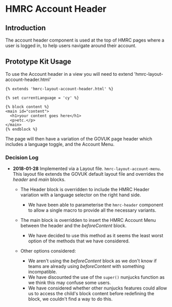 # HMRC Account Header

## Introduction

The account header component is used at the top of HMRC pages where a user is logged in, to help users navigate around their account.

## Prototype Kit Usage

To use the Account header in a view you will need to extend 'hmrc-layout-account-header.html'

```
{% extends 'hmrc-layout-account-header.html' %}

{% set currentLanguage = 'cy' %}

{% block content %}
<main id="content">
  <h1>your content goes here</h1>
  <p>etc.</p>
</main>
{% endblock %}
```
The page will then have a variation of the GOVUK page header which includes a language toggle, and the Account Menu.

### Decision Log

* **2018-01-28** Implemented via a Layout file. `hmrc-layout-account-menu`. This layout file extends the GOVUK default layout file and overrides the _header_ and _main_ blocks.

  * The Header block is overridden to include the HMRC Header variation with a language selector on the right hand side.
    * We have been able to parameterise the `hmrc-header` component to allow a single macro to provide all the necessary variants.

  * The main block is overridden to insert the HMRC Account Menu between the header and the _beforeContent_ block.
    * We have decided to use this method as it seems the least worst option of the methods that we have considered.

  * Other options considered:

    * We aren't using the _beforeContent_ block as we don't know if teams are already using _beforeContent_ with something incompatible.
    * We have discounted the use of the `super()` nunjucks function as we think this may confuse some users.
    * We have considered whether other nunjucks features could allow us to access the child's block content before redefining the block, we couldn't find a way to do this.

